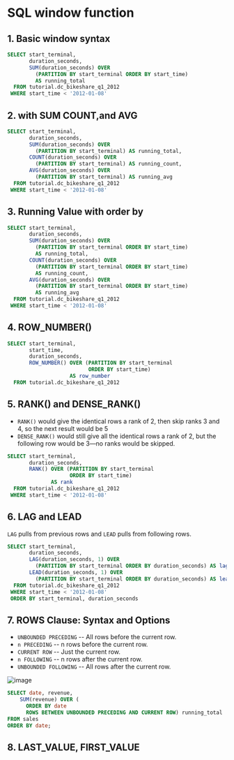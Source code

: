 # SQL window function

## 1. Basic window syntax
```sql
SELECT start_terminal,
       duration_seconds,
       SUM(duration_seconds) OVER
         (PARTITION BY start_terminal ORDER BY start_time)
         AS running_total
  FROM tutorial.dc_bikeshare_q1_2012
 WHERE start_time < '2012-01-08'
```

## 2. with SUM COUNT,and AVG
```sql
SELECT start_terminal,
       duration_seconds,
       SUM(duration_seconds) OVER
         (PARTITION BY start_terminal) AS running_total,
       COUNT(duration_seconds) OVER
         (PARTITION BY start_terminal) AS running_count,
       AVG(duration_seconds) OVER
         (PARTITION BY start_terminal) AS running_avg
  FROM tutorial.dc_bikeshare_q1_2012
 WHERE start_time < '2012-01-08'
```

## 3. Running Value with order by
```sql
SELECT start_terminal,
       duration_seconds,
       SUM(duration_seconds) OVER
         (PARTITION BY start_terminal ORDER BY start_time)
         AS running_total,
       COUNT(duration_seconds) OVER
         (PARTITION BY start_terminal ORDER BY start_time)
         AS running_count,
       AVG(duration_seconds) OVER
         (PARTITION BY start_terminal ORDER BY start_time)
         AS running_avg
  FROM tutorial.dc_bikeshare_q1_2012
 WHERE start_time < '2012-01-08'
```

## 4. ROW_NUMBER()

```sql
SELECT start_terminal,
       start_time,
       duration_seconds,
       ROW_NUMBER() OVER (PARTITION BY start_terminal
                          ORDER BY start_time)
                    AS row_number
  FROM tutorial.dc_bikeshare_q1_2012
```

## 5. RANK() and DENSE_RANK()

+ `RANK()` would give the identical rows a rank of 2, then skip ranks 3 and 4, so the next result would be 5
+ `DENSE_RANK()` would still give all the identical rows a rank of 2, but the following row would be 3—no ranks would be skipped.

```sql
SELECT start_terminal,
       duration_seconds,
       RANK() OVER (PARTITION BY start_terminal
                    ORDER BY start_time)
              AS rank
  FROM tutorial.dc_bikeshare_q1_2012
 WHERE start_time < '2012-01-08'
 ```
## 6. LAG and LEAD
`LAG` pulls from previous rows and `LEAD` pulls from following rows.

```sql
SELECT start_terminal,
       duration_seconds,
       LAG(duration_seconds, 1) OVER
         (PARTITION BY start_terminal ORDER BY duration_seconds) AS lag,
       LEAD(duration_seconds, 1) OVER
         (PARTITION BY start_terminal ORDER BY duration_seconds) AS lead
  FROM tutorial.dc_bikeshare_q1_2012
 WHERE start_time < '2012-01-08'
 ORDER BY start_terminal, duration_seconds
```

## 7. ROWS Clause: Syntax and Options
+ `UNBOUNDED PRECEDING` -- All rows before the current row.
+ `n PRECEDING` -- n rows before the current row.
+ `CURRENT ROW` -- Just the current row.
+ `n FOLLOWING` -- n rows after the current row.
+ `UNBOUNDED FOLLOWING` -- All rows after the current row.

![image](https://user-images.githubusercontent.com/56880104/145663152-089289cd-17ca-4289-88ca-ce09fc194d80.png)

```sql
SELECT date, revenue,
    SUM(revenue) OVER (
      ORDER BY date
      ROWS BETWEEN UNBOUNDED PRECEDING AND CURRENT ROW) running_total
FROM sales
ORDER BY date;
```
## 8. LAST_VALUE, FIRST_VALUE 

